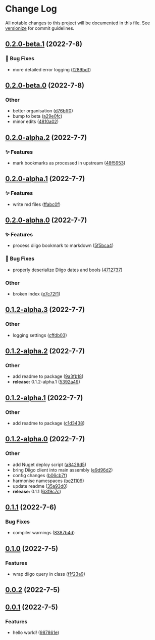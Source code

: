 # Change Log

All notable changes to this project will be documented in this file. See [versionize](https://github.com/versionize/versionize) for commit guidelines.

<a name="0.2.0-beta.1"></a>
## [0.2.0-beta.1](https://www.github.com/synesthesia/digger/releases/tag/v0.2.0-beta.1) (2022-7-8)

### 🐛 Bug Fixes

* more detailed error logging ([f289bdf](https://www.github.com/synesthesia/digger/commit/f289bdfae8186dcddd1468ad472a080bdcb1d236))

<a name="0.2.0-beta.0"></a>
## [0.2.0-beta.0](https://www.github.com/synesthesia/digger/releases/tag/v0.2.0-beta.0) (2022-7-8)

### Other

* better organisation ([d76bff0](https://www.github.com/synesthesia/digger/commit/d76bff0f36af8018c50dcbc35888fb50560c340e))
* bump to beta ([a29e0fc](https://www.github.com/synesthesia/digger/commit/a29e0fcfba67771567238dd4d619f4ba6a51ec2a))
* minor edits ([4810a02](https://www.github.com/synesthesia/digger/commit/4810a0290b90e2e2834fb0d4c87e185f96b8509c))

<a name="0.2.0-alpha.2"></a>
## [0.2.0-alpha.2](https://www.github.com/synesthesia/digger/releases/tag/v0.2.0-alpha.2) (2022-7-7)

### ✨ Features

* mark bookmarks as processed in upstream ([48f5953](https://www.github.com/synesthesia/digger/commit/48f5953e402b08e233927168567c586bd984babc))

<a name="0.2.0-alpha.1"></a>
## [0.2.0-alpha.1](https://www.github.com/synesthesia/digger/releases/tag/v0.2.0-alpha.1) (2022-7-7)

### ✨ Features

* write md files ([ffabc0f](https://www.github.com/synesthesia/digger/commit/ffabc0f9fe5ea2c7ea094ca2181be8332497d4a6))

<a name="0.2.0-alpha.0"></a>
## [0.2.0-alpha.0](https://www.github.com/synesthesia/digger/releases/tag/v0.2.0-alpha.0) (2022-7-7)

### ✨ Features

* process diigo bookmark to markdown ([5f5bca4](https://www.github.com/synesthesia/digger/commit/5f5bca4d46071910c52949131ffd6ffb9402aee6))

### 🐛 Bug Fixes

* properly deserialize Diigo dates and bools ([4712737](https://www.github.com/synesthesia/digger/commit/47127376547d52f3d1bdee405e3348f6f14c227c))

### Other

* broken index ([e7c72f1](https://www.github.com/synesthesia/digger/commit/e7c72f1d971d581a18fa4f0beea2edcb272ac23f))

<a name="0.1.2-alpha.3"></a>
## [0.1.2-alpha.3](https://www.github.com/synesthesia/digger/releases/tag/v0.1.2-alpha.3) (2022-7-7)

### Other

* logging settings ([cffdb03](https://www.github.com/synesthesia/digger/commit/cffdb03f6ec9018737e54bfe15ff2db92ce9ee4d))

<a name="0.1.2-alpha.2"></a>
## [0.1.2-alpha.2](https://www.github.com/synesthesia/digger/releases/tag/v0.1.2-alpha.2) (2022-7-7)

### Other

* add readme to package ([9a3fb18](https://www.github.com/synesthesia/digger/commit/9a3fb181c13bb1ca585b52ab8d5758d16d08daeb))
* **release:** 0.1.2-alpha.1 ([5392a49](https://www.github.com/synesthesia/digger/commit/5392a49a57cc0dbbc5d787029894158d22675667))

<a name="0.1.2-alpha.1"></a>
## [0.1.2-alpha.1](https://www.github.com/synesthesia/digger/releases/tag/v0.1.2-alpha.1) (2022-7-7)

### Other

* add readme to package ([c1d3438](https://www.github.com/synesthesia/digger/commit/c1d34382f5a472a10a6968ef498911afd96d6421))

<a name="0.1.2-alpha.0"></a>
## [0.1.2-alpha.0](https://www.github.com/synesthesia/digger/releases/tag/v0.1.2-alpha.0) (2022-7-7)

### Other

* add Nuget deploy script ([a8429d5](https://www.github.com/synesthesia/digger/commit/a8429d5732dc65d031c5608f6bdbb0d657e63ba9))
* bring Diigo client into main assembly ([e9d96d2](https://www.github.com/synesthesia/digger/commit/e9d96d2c07d06e6997715958d667c09ee90877df))
* config changes ([b06cb7f](https://www.github.com/synesthesia/digger/commit/b06cb7f1155555c033619b365b4718c7ad0d9701))
* harmonise namespaces ([be21109](https://www.github.com/synesthesia/digger/commit/be2110922791910a6cc1a12f7b16254435edf149))
* update readme ([35a93d0](https://www.github.com/synesthesia/digger/commit/35a93d068e7dc2c7e62477c006815160199de54c))
* **release:** 0.1.1 ([63f9c7c](https://www.github.com/synesthesia/digger/commit/63f9c7c6ffad22b03e6dc93e13a07250ae0abc54))

<a name="0.1.1"></a>
## [0.1.1](https://www.github.com/synesthesia/digger/releases/tag/v0.1.1) (2022-7-6)

### Bug Fixes

* compiler warnings ([8387b4d](https://www.github.com/synesthesia/digger/commit/8387b4d81d502ea3b48d2fd591af3e12eb7c2a8c))

<a name="0.1.0"></a>
## [0.1.0](https://www.github.com/synesthesia/digger/releases/tag/v0.1.0) (2022-7-5)

### Features

* wrap diigo query in class ([f1f23a9](https://www.github.com/synesthesia/digger/commit/f1f23a95e89fa7646651b69be19e144cb715a6e7))

<a name="0.0.2"></a>
## [0.0.2](https://www.github.com/synesthesia/digger/releases/tag/v0.0.2) (2022-7-5)

<a name="0.0.1"></a>
## [0.0.1](https://www.github.com/synesthesia/digger/releases/tag/v0.0.1) (2022-7-5)

### Features

* hello world! ([987861e](https://www.github.com/synesthesia/digger/commit/987861ee7b0ed14a59f0251583b2fb8a60683757))

